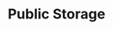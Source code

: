 ---
title: "Public Storage"
url: /chicago/public-storage-north-clark-street/
shop: storage rental
---